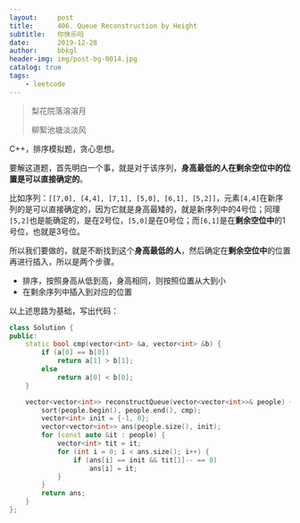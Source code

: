 ```yaml
---
layout:     post
title:      406. Queue Reconstruction by Height
subtitle:   你快乐吗
date:       2019-12-28
author:     bbkgl
header-img: img/post-bg-0014.jpg
catalog: true
tags:
    - leetcode
---
```


>梨花院落溶溶月
>
>柳絮池塘淡淡风

C++，排序模拟题，贪心思想。

要解这道题，首先明白一个事，就是对于该序列，**身高最低的人在剩余空位中的位置是可以直接确定的**。

比如序列：`[[7,0], [4,4], [7,1], [5,0], [6,1], [5,2]]`，元素`[4,4]`在新序列的是可以直接确定的，因为它就是身高最矮的，就是新序列中的4号位；同理`[5,2]`也是能确定的，是在2号位，`[5,0]`是在0号位；而`[6,1]`是在**剩余空位中**的1号位，也就是3号位。

所以我们要做的，就是不断找到这个**身高最低的人**，然后确定在**剩余空位中**的位置再进行插入，所以是两个步骤。

- 排序，按照身高从低到高，身高相同，则按照位置从大到小
- 在剩余序列中插入到对应的位置

以上述思路为基础，写出代码：

```cpp
class Solution {
public:
    static bool cmp(vector<int> &a, vector<int> &b) {
        if (a[0] == b[0])
            return a[1] > b[1];
        else
            return a[0] < b[0];
    }

    vector<vector<int>> reconstructQueue(vector<vector<int>>& people) {
        sort(people.begin(), people.end(), cmp);
        vector<int> init = {-1, 0};
        vector<vector<int>> ans(people.size(), init);
        for (const auto &it : people) {
            vector<int> tit = it;
            for (int i = 0; i < ans.size(); i++) {
                if (ans[i] == init && tit[1]-- == 0) 
                    ans[i] = it;
            }
        }
        return ans;
    }
};
```

